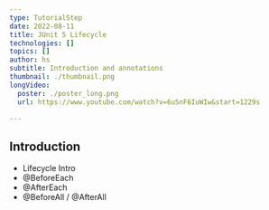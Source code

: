 ```yaml
---
type: TutorialStep
date: 2022-08-11
title: JUnit 5 Lifecycle
technologies: []
topics: []
author: hs
subtitle: Introduction and annotations
thumbnail: ./thumbnail.png
longVideo:
  poster: ./poster_long.png
  url: https://www.youtube.com/watch?v=6uSnF6IuWIw&start=1229s

---
```


## Introduction

* Lifecycle Intro
* @BeforeEach
* @AfterEach
* @BeforeAll / @AfterAll